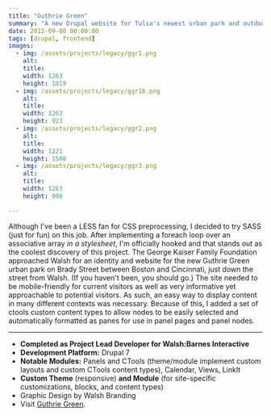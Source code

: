 ```yaml
---
title: "Guthrie Green"
summary: "A new Drupal website for Tulsa's newest urban park and outdoor performance venue."
date: 2012-09-08 00:00:00
tags: [drupal, frontend]
images:
  - img: /assets/projects/legacy/ggr1.png
    alt: 
    title: 
    width: 1263
    height: 1019
  - img: /assets/projects/legacy/ggr1b.png
    alt: 
    title: 
    width: 1263
    height: 923
  - img: /assets/projects/legacy/ggr2.png
    alt: 
    title: 
    width: 1221
    height: 1500
  - img: /assets/projects/legacy/ggr3.png
    alt: 
    title: 
    width: 1263
    height: 998

---
```


Although I've been a LESS fan for CSS preprocessing, I decided to try SASS (just for fun) on this job. After implementing a foreach loop over an associative array _in a stylesheet_, I'm officially hooked and that stands out as the coolest discovery of this project. The George Kaiser Family Foundation approached Walsh for an identity and website for the new Guthrie Green urban park on Brady Street between Boston and Cincinnati, just down the street from Walsh. (If you haven't been, you should go.) The site needed to be mobile-friendly for current visitors as well as very informative yet approachable to potential visitors. As such, an easy way to display content in many different contexts was necessary. Because of this, I added a set of ctools custom content types to allow nodes to be easily selected and automatically formatted as panes for use in panel pages and panel nodes.

---

*   **Completed as Project Lead Developer for Walsh:Barnes Interactive**
*   **Development Platform:** Drupal 7
*   **Notable Modules:** Panels and CTools (theme/module implement custom layouts and custom CTools content types), Calendar, Views, LinkIt
*   **Custom Theme** (responsive) **and Module** (for site-specific customizations, blocks, and content types)
*   Graphic Design by Walsh Branding
*   Visit [Guthrie Green](http://www.guthriegreen.com/).
